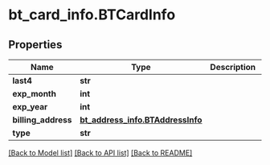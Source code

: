 # bt_card_info.BTCardInfo

## Properties
Name | Type | Description | Notes
------------ | ------------- | ------------- | -------------
**last4** | **str** |  | [optional] 
**exp_month** | **int** |  | [optional] 
**exp_year** | **int** |  | [optional] 
**billing_address** | [**bt_address_info.BTAddressInfo**](BTAddressInfo.md) |  | [optional] 
**type** | **str** |  | [optional] 

[[Back to Model list]](../README.md#documentation-for-models) [[Back to API list]](../README.md#documentation-for-api-endpoints) [[Back to README]](../README.md)


